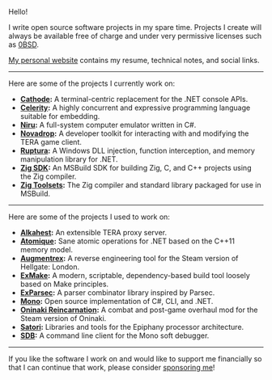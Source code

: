 Hello!

I write open source software projects in my spare time. Projects I create will
always be available free of charge and under very permissive licenses such as
[0BSD](https://opensource.org/licenses/0BSD).

[My personal website](https://alexrp.com) contains my resume, technical notes,
and social links.

---

Here are some of the projects I currently work on:

* **[Cathode](https://github.com/vezel-dev/cathode):** A terminal-centric
  replacement for the .NET console APIs.
* **[Celerity](https://github.com/vezel-dev/celerity):** A highly concurrent and
  expressive programming language suitable for embedding.
* **[Niru](https://github.com/vezel-dev/niru):** A full-system computer emulator
  written in C#.
* **[Novadrop](https://github.com/vezel-dev/novadrop):** A developer toolkit for
  interacting with and modifying the TERA game client.
* **[Ruptura](https://github.com/vezel-dev/ruptura):** A Windows DLL injection,
  function interception, and memory manipulation library for .NET.
* **[Zig SDK](https://github.com/vezel-dev/zig-msbuild-sdk):** An MSBuild SDK
  for building Zig, C, and C++ projects using the Zig compiler.
* **[Zig Toolsets](https://github.com/vezel-dev/zig-msbuild-toolsets):** The Zig
  compiler and standard library packaged for use in MSBuild.

---

Here are some of the projects I used to work on:

* **[Alkahest](https://github.com/tera-alkahest):** An extensible TERA proxy
  server.
* **[Atomique](https://github.com/alexrp/atomique):** Sane atomic operations for
  .NET based on the C++11 memory model.
* **[Augmentrex](https://github.com/alexrp/augmentrex):** A reverse engineering
  tool for the Steam version of Hellgate: London.
* **[ExMake](https://github.com/lycus/exmake):** A modern, scriptable,
  dependency-based build tool loosely based on Make principles.
* **[ExParsec](https://github.com/alexrp/ex_parsec):** A parser combinator
  library inspired by Parsec.
* **[Mono](https://github.com/mono/mono):** Open source implementation of C#,
  CLI, and .NET.
* **[Oninaki Reincarnation](https://github.com/alexrp/oninaki-reincarnation):**
  A combat and post-game overhaul mod for the Steam version of Oninaki.
* **[Satori](https://github.com/lycus/satori):** Libraries and tools for the
  Epiphany processor architecture.
* **[SDB](https://github.com/mono/sdb):** A command line client for the Mono
  soft debugger.

---

If you like the software I work on and would like to support me financially so
that I can continue that work, please consider
[sponsoring me](https://github.com/sponsors/alexrp)!
